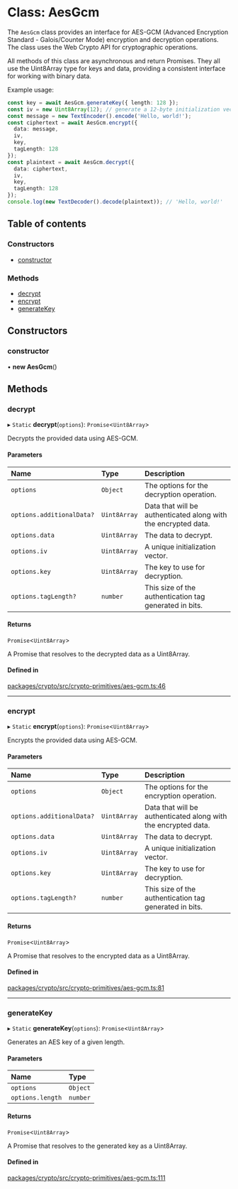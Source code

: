 # Class: AesGcm

The `AesGcm` class provides an interface for AES-GCM
(Advanced Encryption Standard - Galois/Counter Mode) encryption and
decryption operations. The class uses the Web Crypto API for
cryptographic operations.

All methods of this class are asynchronous and return Promises. They all
use the Uint8Array type for keys and data, providing a consistent
interface for working with binary data.

Example usage:

```ts
const key = await AesGcm.generateKey({ length: 128 });
const iv = new Uint8Array(12); // generate a 12-byte initialization vector
const message = new TextEncoder().encode('Hello, world!');
const ciphertext = await AesGcm.encrypt({
  data: message,
  iv,
  key,
  tagLength: 128
});
const plaintext = await AesGcm.decrypt({
  data: ciphertext,
  iv,
  key,
  tagLength: 128
});
console.log(new TextDecoder().decode(plaintext)); // 'Hello, world!'
```

## Table of contents

### Constructors

- [constructor](AesGcm.md#constructor)

### Methods

- [decrypt](AesGcm.md#decrypt)
- [encrypt](AesGcm.md#encrypt)
- [generateKey](AesGcm.md#generatekey)

## Constructors

### constructor

• **new AesGcm**()

## Methods

### decrypt

▸ `Static` **decrypt**(`options`): `Promise`<`Uint8Array`\>

Decrypts the provided data using AES-GCM.

#### Parameters

| Name | Type | Description |
| :------ | :------ | :------ |
| `options` | `Object` | The options for the decryption operation. |
| `options.additionalData?` | `Uint8Array` | Data that will be authenticated along with the encrypted data. |
| `options.data` | `Uint8Array` | The data to decrypt. |
| `options.iv` | `Uint8Array` | A unique initialization vector. |
| `options.key` | `Uint8Array` | The key to use for decryption. |
| `options.tagLength?` | `number` | This size of the authentication tag generated in bits. |

#### Returns

`Promise`<`Uint8Array`\>

A Promise that resolves to the decrypted data as a Uint8Array.

#### Defined in

[packages/crypto/src/crypto-primitives/aes-gcm.ts:46](https://github.com/TBD54566975/web5-js/blob/ff920f5/packages/crypto/src/crypto-primitives/aes-gcm.ts#L46)

___

### encrypt

▸ `Static` **encrypt**(`options`): `Promise`<`Uint8Array`\>

Encrypts the provided data using AES-GCM.

#### Parameters

| Name | Type | Description |
| :------ | :------ | :------ |
| `options` | `Object` | The options for the encryption operation. |
| `options.additionalData?` | `Uint8Array` | Data that will be authenticated along with the encrypted data. |
| `options.data` | `Uint8Array` | The data to decrypt. |
| `options.iv` | `Uint8Array` | A unique initialization vector. |
| `options.key` | `Uint8Array` | The key to use for decryption. |
| `options.tagLength?` | `number` | This size of the authentication tag generated in bits. |

#### Returns

`Promise`<`Uint8Array`\>

A Promise that resolves to the encrypted data as a Uint8Array.

#### Defined in

[packages/crypto/src/crypto-primitives/aes-gcm.ts:81](https://github.com/TBD54566975/web5-js/blob/ff920f5/packages/crypto/src/crypto-primitives/aes-gcm.ts#L81)

___

### generateKey

▸ `Static` **generateKey**(`options`): `Promise`<`Uint8Array`\>

Generates an AES key of a given length.

#### Parameters

| Name | Type |
| :------ | :------ |
| `options` | `Object` |
| `options.length` | `number` |

#### Returns

`Promise`<`Uint8Array`\>

A Promise that resolves to the generated key as a Uint8Array.

#### Defined in

[packages/crypto/src/crypto-primitives/aes-gcm.ts:111](https://github.com/TBD54566975/web5-js/blob/ff920f5/packages/crypto/src/crypto-primitives/aes-gcm.ts#L111)
